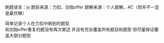刷题语言：js
题目来源：力扣，剑指offer
题解来源：个人题解，AC（但并不一定是最优解）

简单记录个人在力扣中刷到的题型  
和剑指offer重复的题没有再次累述
并没有完全覆盖所有题目和题型
但尽量保证覆盖大部分题型